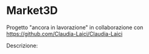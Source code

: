 # Market3D

Progetto "ancora in lavorazione" in collaborazione con https://github.com/Claudia-Laici/Claudia-Laici

Descrizione: